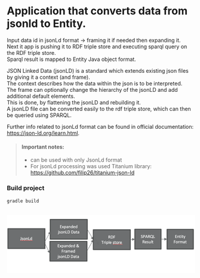 # Application that converts data from jsonld to Entity.

Input data id in jsonLd format -> framing it if needed then expanding it. \
Next it app is pushing it to RDF triple store and executing sparql query on the RDF triple store. \
Sparql result is mapped to Entity Java object format.

JSON Linked Data (jsonLD) is a standard which extends existing json files by giving it a context (and frame). \
The context describes how the data within the json is to be interpreted. \
The frame can optionally change the hierarchy of the jsonLD and add additional default elements. \
This is done, by flattening the jsonLD and rebuilding it. \
A jsonLD file can be converted easily to the rdf triple store, which can then be queried using SPARQL.

Further info related to jsonLd format can be found in official documentation: https://json-ld.org/learn.html.


> #### Important notes:
> - can be used with only JsonLd format
> - For jsonLd processing was used Titanium library: https://github.com/filip26/titanium-json-ld

<a name="build-project"></a>
### Build project

```
gradle build
```
![img.png](img.png)
------------------------
